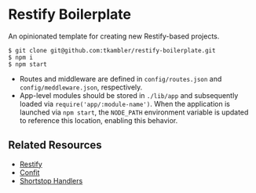 # Restify Boilerplate

An opinionated template for creating new Restify-based projects.

```
$ git clone git@github.com:tkambler/restify-boilerplate.git
$ npm i
$ npm start
```

- Routes and middleware are defined in `config/routes.json` and `config/meddleware.json`, respectively.
- App-level modules should be stored in `./lib/app` and subsequently loaded via `require('app/:module-name')`. When the application is launched via `npm start`, the `NODE_PATH` environment variable is updated to reference this location, enabling this behavior.

## Related Resources

- [Restify](http://restify.com/)
- [Confit](https://github.com/krakenjs/confit)
- [Shortstop Handlers](https://github.com/krakenjs/shortstop-handlers)
